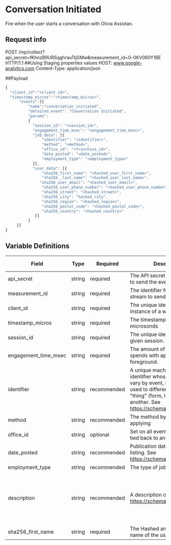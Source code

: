 # Conversation Initiated

Fire when the user starts a conversation with Olivia Assistan.

## Request info
POST /mp/collect?api_secret=fKhnzB9URSqghrauTtjGMw&measurement_id=G-0KV060Y1BE HTTP/1.1   ##Using Staging properties values
HOST: www.google-analytics.com
Content-Type: application/json

##Payload

```js
{
  "client_id":"<client_id>",
  "timestamp_micros":"<timestamp_micros>",
      "events":[{
          "name":"conversation_initiated",
          "detailed_event": "Conversation Initiated",
          "params":
          {
            "session_id": "<session_id>",
            "engagement_time_msec": "<engagement_time_msec>",
            "job_data": [{
                "identifier": "<identifier>",
                "method": "<method>",
                "office_id": "<franchise_id>",
                "date_posted": "<date_posted>",
                "employment_type": "<employment_type>"
            }],
            "user_data": [{
                "sha256_first_name": "<hashed_user_first_name>",
                "sha256__last_name": "<hashed_user_last_name>",
               "sha256_user_email": "<hashed_user_email>",
                "sha256_user_phone_number": "<hashed_user_phone_number>",
                "sha256_street": "<hashed_street>",
                "sha256_city": "hashed_city",
                "sha256_region": "<hashed_region>",
                "sha256_postal_code": "<hashed_postal_code>",
                "sha256_country": "<hashed_country>"
             }]
          }
     }]
}
```

## Variable Definitions

|Field|Type|Required|Description|Example|Pattern|Min Length|Max Length|Minimum|Maximum|Multiple Of|
| --- | --- | --- | --- | --- | --- | --- | --- | --- | --- | --- |
|api_secret|string|required|The API secret for the property to send the event to.|fKhnzB9URSqghrauTtjGMw|
|measurement_id|string|required|The identifier for the data stream to send the event to.|G-0KV060Y1BE|
|client_id|string|required|The unique identifier for an instance of a web client.|1704286278|
|timestamp_micros|string|required|The timestamp of the event in microsonds|1713872747|
|session_id|string|required|The unique identifier for a given session.|1714677480|
|engagement_time_msec|string|required|The amount of time someone spends with application in the foreground.|11586|
|identifier|string|recommended|A unique machine-readible identifier whose purpose will vary by event, but generally is used to differentiate one "thing" (form, link, video) from another. See https://schema.org/identifier.|ckfi:56f9dd7d-80e6-445c-b638-4e1759789077|
|method|string|recommended|The method by which a user is applying|webform,phone,chat|
|office_id|string|optional|Set on all events that can be tied back to an office.|/ohio/springfield|
|date_posted|string|recommended|Publication date of an online listing. See https://schema.org/datePosted.|44594|
|employment_type|string|recommended|The type of job for the position.|Part Time/Full Time|
|description|string|recommended|A description of the item. See https://schema.org/description.|Here at Comfort Keepers of Atlanta, GA our expert caregivers provide a personalized in-home care experience for seniors and disabled individuals to remain independent and comfortable in their own homes. Comfort Keepers uses Interactive Caregiving to ensure our clients are receiving the best care possible.\n\nLearn more on how our Comfort Keepers In-home Caregivers are bringing comfort to home while providing companionship, respite care, and more.\n\nOur team is dedicated to caring for seniors and loved ones within their homes and ensuring their safety during everyday outings and errands.|
|sha256_first_name|string|required|The Hashed and encoded first name of the user.|916b1f01b7d7c08d6a19905fa9eea0fa34289ccf0c0b0e29d523fc57b78283cc|



